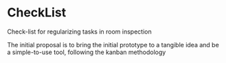 # CheckList
Check-list for regularizing tasks in room inspection

The initial proposal is to bring the initial prototype to a tangible idea and be a simple-to-use tool, following the kanban methodology

<img scr="/assets/img/Exp.png">

